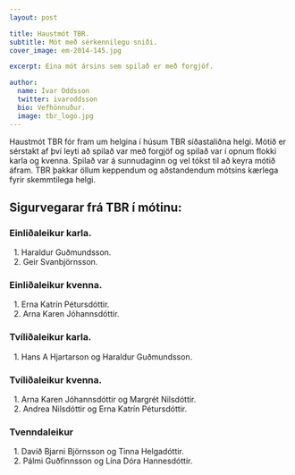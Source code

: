 ```yaml
---
layout: post

title: Haustmót TBR.
subtitle: Mót með sérkennilegu sniði.
cover_image: em-2014-145.jpg

excerpt: Eina mót ársins sem spilað er með forgjöf.

author:
  name: Ívar Oddsson
  twitter: ivaroddsson
  bio: Vefhönnuður.
  image: tbr_logo.jpg
---
```

Haustmót TBR fór fram um helgina í húsum TBR síðastaliðna helgi. Mótið er sérstakt af því leyti að spilað var með forgjöf og spilað var í opnum flokki karla og kvenna. Spilað var á sunnudaginn og vel tókst til að keyra mótið áfram. TBR þakkar öllum keppendum og aðstandendum mótsins kærlega fyrir skemmtilega helgi.

## <i class="fa fa-trophy"></i> Sigurvegarar frá TBR í mótinu:

### Einliðaleikur karla.
&nbsp;&nbsp;1. Haraldur Guðmundsson.  
&nbsp;&nbsp;2. Geir Svanbjörnsson.

### Einliðaleikur kvenna.  
&nbsp;&nbsp;1. Erna Katrín Pétursdóttir.  
&nbsp;&nbsp;2. Arna Karen Jóhannsdóttir.  

### Tvíliðaleikur karla.  
&nbsp;&nbsp;1. Hans A Hjartarson og Haraldur Guðmundsson.  

### Tvíliðaleikur kvenna.  
&nbsp;&nbsp;1. Arna Karen Jóhannsdóttir og Margrét Nilsdóttir.  
&nbsp;&nbsp;2. Andrea Nilsdóttir og Erna Katrín Pétursdóttir.  

### Tvenndaleikur  
&nbsp;&nbsp;1. Davíð Bjarni Björnsson og Tinna Helgadóttir.  
&nbsp;&nbsp;2. Pálmi Guðfinnsson og Lína Dóra Hannesdóttir.  
